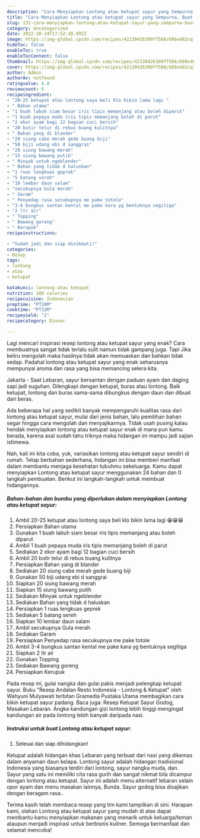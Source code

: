 ```yaml
---
description: "Cara Menyiapkan Lontong atau ketupat sayur yang Sempurna, Buat Buka Puasa}"
title: "Cara Menyiapkan Lontong atau ketupat sayur yang Sempurna, Buat Buka Puasa}"
slug: 131-cara-menyiapkan-lontong-atau-ketupat-sayur-yang-sempurna-buat-buka-puasa
category: Uncategorized
date: 2022-10-24T17:52:10.991Z
image: https://img-global.cpcdn.com/recipes/42130426309ff588/680x482cq70/lontong-atau-ketupat-sayur-foto-resep-utama.jpg
hideToc: false
enableToc: true
enableTocContent: false
thumbnail: https://img-global.cpcdn.com/recipes/42130426309ff588/680x482cq70/lontong-atau-ketupat-sayur-foto-resep-utama.jpg
cover: https://img-global.cpcdn.com/recipes/42130426309ff588/680x482cq70/lontong-atau-ketupat-sayur-foto-resep-utama.jpg
author: Admin
authorAv: notfound
ratingvalue: 4.8
reviewcount: 6
recipeingredient:
- "20-25 ketupat atau lontong saya beli klo bikin lama lagi "
- " Bahan utama"
- "1 buah labuh siam besar iris tipis memanjang atau boleh diparut"
- "1 buah pepaya muda iris tipis memanjang boleh di parut"
- "2 ekor ayam bagi 12 bagian cuci bersih"
- "20 butir telur di rebus buang kulitnya"
- " Bahan yang di blander"
- "20 siung cabe merah gede buang biji"
- "50 biji udang ebi d sanggrai"
- "20 siung bawang merah"
- "15 siung bawang putih"
- " Minyak untuk ngeblender"
- " Bahan yang tidak d haluskan"
- "1 ruas lengkuas geprek"
- "5 batang sereh"
- "10 lembar daun salam"
- "secukupnya Gula merah"
- " Garam"
- " Penyedap rasa secukupnya me pake totole"
- "3-4 bungkus santan kental me pake kara yg bentuknya segitiga"
- "2 ltr air"
- " Topping"
- " Bawang goreng"
- " Kerupuk"
recipeinstructions:

- "Sudah jadi dan siap dinikmati!"
categories:
- Resep
tags:
- lontong
- atau
- ketupat

katakunci: lontong atau ketupat 
nutrition: 109 calories
recipecuisine: Indonesian
preptime: "PT20M"
cooktime: "PT32M"
recipeyield: "2"
recipecategory: Dinner

---
```



Lagi mencari inspirasi resep lontong atau ketupat sayur yang enak? Cara membuatnya sangat tidak terlalu sulit namun tidak gampang juga. Tapi Jika keliru mengolah maka hasilnya tidak akan memuaskan dan bahkan tidak sedap. Padahal lontong atau ketupat sayur yang enak seharusnya mempunyai aroma dan rasa yang bisa memancing selera kita.


Jakarta - Saat Lebaran, sayur bersantan dengan paduan ayam dan daging sapi jadi suguhan. Dilengkapi dengan ketupat, buras atau lontong. Baik ketupat, lontong dan buras sama-sama dibungkus dengan daun dan dibuat dari beras.

Ada beberapa hal yang sedikit banyak mempengaruhi kualitas rasa dari lontong atau ketupat sayur, mulai dari jenis bahan, lalu pemilihan bahan segar hingga cara mengolah dan menyajikannya. Tidak usah pusing kalau hendak menyiapkan lontong atau ketupat sayur enak di mana pun kamu berada, karena asal sudah tahu triknya maka hidangan ini mampu jadi sajian istimewa.


Nah, kali ini kita coba, yuk, variasikan lontong atau ketupat sayur sendiri di rumah. Tetap berbahan sederhana, hidangan ini bisa memberi manfaat dalam membantu menjaga kesehatan tubuhmu sekeluarga. Kamu dapat menyiapkan Lontong atau ketupat sayur menggunakan 24 bahan dan 0 langkah pembuatan. Berikut ini langkah-langkah untuk membuat hidangannya.

<!--inarticleads1-->

##### Bahan-bahan dan bumbu yang diperlukan dalam menyiapkan Lontong atau ketupat sayur:

1. Ambil 20-25 ketupat atau lontong saya beli klo bikin lama lagi 😁😁😁
1. Persiapkan  Bahan utama
1. Gunakan 1 buah labuh siam besar iris tipis memanjang atau boleh diparut
1. Ambil 1 buah pepaya muda iris tipis memanjang boleh di parut
1. Sediakan 2 ekor ayam bagi 12 bagian cuci bersih
1. Ambil 20 butir telur di rebus buang kulitnya
1. Persiapkan  Bahan yang di blander
1. Sediakan 20 siung cabe merah gede buang biji
1. Gunakan 50 biji udang ebi d sanggrai
1. Siapkan 20 siung bawang merah
1. Siapkan 15 siung bawang putih
1. Sediakan  Minyak untuk ngeblender
1. Sediakan  Bahan yang tidak d haluskan
1. Persiapkan 1 ruas lengkuas geprek
1. Sediakan 5 batang sereh
1. Siapkan 10 lembar daun salam
1. Ambil secukupnya Gula merah
1. Sediakan  Garam
1. Persiapkan  Penyedap rasa secukupnya me pake totole
1. Ambil 3-4 bungkus santan kental me pake kara yg bentuknya segitiga
1. Siapkan 2 ltr air
1. Gunakan  Topping
1. Sediakan  Bawang goreng
1. Persiapkan  Kerupuk


Pada resep ini, gulai nangka dan gulai pakis menjadi pelengkap ketupat sayur. Buku &#34;Resep Andalan Resto Indonesia - Lontong &amp; Ketupat&#34; oleh Wahyuni Mulyawati terbitan Gramedia Pustaka Utama membagikan cara bikin ketupat sayur padang. Baca juga: Resep Ketupat Sayur Godog, Masakan Lebaran. Angka kandungan gizi lontong lebih tinggi mengingat kandungan air pada lontong lebih banyak daripada nasi. 

<!--inarticleads2-->

##### Instruksi untuk buat Lontong atau ketupat sayur:


1. Selesai dan siap dihidangkan!

Ketupat adalah hidangan khas Lebaran yang terbuat dari nasi yang dikemas dalam anyaman daun kelapa. Lontong sayur adalah hidangan tradisional Indonesia yang biasanya terdiri dari lontong, sayur nangka muda, dan. Sayur yang satu ini memiliki cita rasa gurih dan sangat nikmat bila dicampur dengan lontong atau ketupat. Sayur ini adalah menu alternatif lebaran selain opor ayam dan menu masakan lainnya, Bunda. Sayur godog bisa disajikan dengan beragam rasa.. 

Terima kasih telah membaca resep yang tim kami tampilkan di sini. Harapan kami, olahan Lontong atau ketupat sayur yang mudah di atas dapat membantu kamu menyiapkan makanan yang menarik untuk keluarga/teman ataupun menjadi inspirasi untuk berbisnis kuliner. Semoga bermanfaat dan selamat mencoba!

